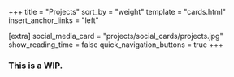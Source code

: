 +++
title = "Projects"
sort_by = "weight"
template = "cards.html"
insert_anchor_links = "left"

[extra]
social_media_card = "projects/social_cards/projects.jpg"
show_reading_time = false
quick_navigation_buttons = true
+++

### This is a WIP.
